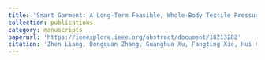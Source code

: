 ```yaml
---
title: "Smart Garment: A Long-Term Feasible, Whole-Body Textile Pressure-Sensing System"
collection: publications
category: manuscripts
paperurl: 'https://ieeexplore.ieee.org/abstract/document/10213282'
citation: 'Zhen Liang, Dongquan Zhang, Guanghua Xu, Fangting Xie, Hui Cai, Hao Guo and Xiaohui Cai, IEEE Sensors Journal, 2023.'
---
```

